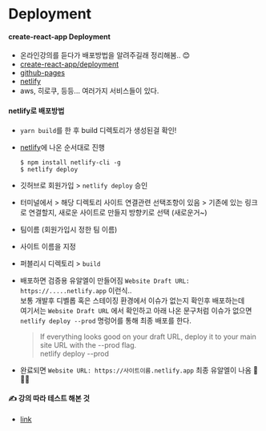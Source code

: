 # Deployment

#### create-react-app Deployment

* 온라인강의를 듣다가 배포방법을 알려주길래 정리해봄.. 😊
* [create-react-app/deployment](https://create-react-app.dev/docs/deployment)
* [github-pages](https://create-react-app.dev/docs/deployment/#github-pages)
* [netlify](https://create-react-app.dev/docs/deployment/#netlify)
* aws, 히로쿠, 등등... 여러가지 서비스들이 있다.

&#x20;

#### netlify로 배포방법

* `yarn build`를 한 후 build 디렉토리가 생성된걸 확인!
*   [netlify](https://create-react-app.dev/docs/deployment/#netlify)에 나온 순서대로 진행

    ```shell
    $ npm install netlify-cli -g
    $ netlify deploy
    ```
* 깃허브로 회원가입 > `netlify deploy` 승인
* 터미널에서 > 해당 디렉토리 사이트 연결관련 선택조항이 있음 > 기존에 있는 링크로 연결할지, 새로운 사이트로 만들지 방향키로 선택 (새로운거\~)
* 팀이름 (회원가입시 정한 팀 이름)
* 사이트 이름을 지정
* 퍼블리시 디렉토리 > `build`
*   배포하면 검증용 유알엘이 만들어짐 `Website Draft URL: https://.....netlify.app` 이런식..\
    보통 개발후 디벨롭 혹은 스테이징 환경에서 이슈가 없는지 확인후 배포하는데\
    여기서는 `Website Draft URL` 에서 확인하고 아래 나온 문구처럼 이슈가 없으면\
    `netlify deploy --prod` 명렁어를 통해 최종 배포를 한다.

    > If everything looks good on your draft URL, deploy it to your main site URL with the --prod flag.\
    > netlify deploy --prod
* 완료되면 `Website URL: https://사이트이름.netlify.app` 최종 유알엘이 나옴 👏👏👏

&#x20;&#x20;

#### ✍️ 강의 따라 테스트 해본 것

* [link](https://sunmermi-habits.netlify.app)

&#x20;

